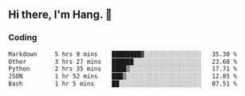 ## Hi there, I'm Hang. 👋

### Coding

<!--START_SECTION:waka-->

```txt
Markdown     5 hrs 9 mins    ████████▓░░░░░░░░░░░░░░░░   35.30 %
Other        3 hrs 27 mins   ██████░░░░░░░░░░░░░░░░░░░   23.68 %
Python       2 hrs 35 mins   ████▒░░░░░░░░░░░░░░░░░░░░   17.71 %
JSON         1 hr 52 mins    ███▒░░░░░░░░░░░░░░░░░░░░░   12.85 %
Bash         1 hr 5 mins     ██░░░░░░░░░░░░░░░░░░░░░░░   07.51 %
```

<!--END_SECTION:waka-->
